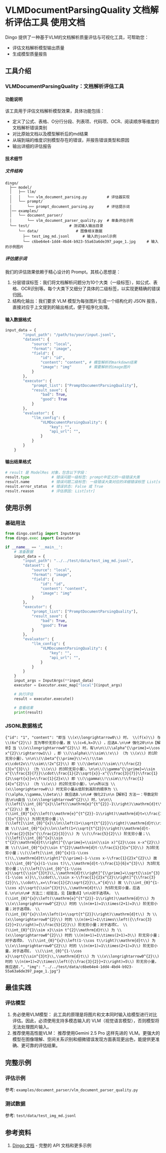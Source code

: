 # VLMDocumentParsingQuality 文档解析评估工具 使用文档

Dingo 提供了一种基于VLM的文档解析质量评估与可视化工具，可帮助您：
- 评估文档解析模型输出质量
- 生成模型质量报告

## 工具介绍

### VLMDocumentParsingQuality：文档解析评估工具

#### 功能说明
该工具用于评估文档解析模型效果，具体功能包括：
- 定义了公式、表格、O分行分段、列表项、代码项、OCR、阅读顺序等维度的文档解析错误类别
- 对比原始文档以及模型解析后的md结果
- 从端到端的维度识别模型存在的错误，并报告错误类型和原因
- 输出详细的评估报告

#### 技术细节
##### 文件结构

```
dingo/
  ├── model/
  │   ├── llm/
  │   │   └── vlm_document_parsing.py         # 评估器实现
  │   └── prompt/
  │       └── prompt_document_parsing.py      # 评估提示词
  │── examples/
  │   └── document_parser/
  │       └── vlm_document_parser_quality.py  # 单条评估示例
  └── test/                  # 测试输入输出目录
      └── data/                 # 图像相关数据
        ├── test_img_md.jsonl      # 输入的jsonl示例
        └── c6be64e4-1dd4-4bd4-b923-55a63a6de397_page_1.jpg     # 输入的示例图片
```

##### 评估提示词
我们的评估效果依赖于精心设计的 Prompt。其核心思想是：

1. 分层错误标签：我们将文档解析问题分为10个大类（一级标签），如公式、表格、OCR识别等。每个大类下又细分了具体的二级标签，以实现更精确的错误归因。
2. 结构化输出：我们要求 VLM 模型为每张图片生成一个结构化的 JSON 报告，直接对应于上文提到的输出格式，便于程序化处理。


#### 输入数据格式

```python
input_data = {
        "input_path": "/path/to/your/input.jsonl",
        "dataset": {
            "source": "local",
            "format": "image",
            "field": {
                "id": "id",
                "content": "content", # 模型解析的markdown结果
                "image": "img"        # 需要解析的image图片
            }
        },
        "executor": {
            "prompt_list": ["PromptDocumentParsingQuality"],
            "result_save": {
                "bad": True,
                "good": True
            }
        },
        "evaluator": {
            "llm_config": {
                "VLMDocumentParsingQuality": {
                    "key": "",
                    "api_url": "",
                }
            }
        }
    }
```

#### 输出结果格式

```python
# result 是 ModelRes 对象，包含以下字段：
result.type          # 错误问题一级标签: prompt中定义的一级错误大类
result.name          # 错误问题二级标签: 一级错误大类对应的详细错误标签 List[str]
result.error_status  # 错误状态: False 或 True
result.reason        # 评估原因: List[str]
```


## 使用示例

### 基础用法

```python
from dingo.config import InputArgs
from dingo.exec import Executor

if __name__ == '__main__':
    # 准备数据
    input_data = {
        "input_path": "../../test/data/test_img_md.jsonl",
        "dataset": {
            "source": "local",
            "format": "image",
            "field": {
                "id": "id",
                "content": "content",
                "image": "img"
            }
        },
        "executor": {
            "prompt_list": ["PromptDocumentParsingQuality"],
            "result_save": {
                "bad": True,
                "good": True
            }
        },
        "evaluator": {
            "llm_config": {
                "VLMDocumentParsingQuality": {
                    "key": "",
                    "api_url": "",
                }
            }
        }
    }
    input_args = InputArgs(**input_data)
    executor = Executor.exec_map["local"](input_args)

    # 执行评估
    result = executor.execute()

    # 查看结果
    print(result)
```

### JSONL数据格式

```jsonl
{"id": "1", "content": "即当 \\(x\\longrightarrow0\\) 时， \\(f(x)\\) 与 \\(6x^{2}\\) 互为等价无穷小量，故 \\(c=6,k=3\\) ，应选A.\n\n# 强化20\n\n【解析】当 \\(x\\longrightarrow0^{2}\\) 时，有\n\n\\(\\alpha^{\\prime}=\\cos x^{2}\\rightarrow1\\) ，即 \\(\\alpha\\!\\sim\\!x\\) （为 \\(x\\) 的1阶无穷小量），\n\n\\(\\beta^{\\prime}\\!=\\!\\tan x\\cdot2x\\!\\sim\\!2x^{2}\\) 即 \\(\\beta\\!\\sim\\!\\frac{2}{3}x^{3}\\) （为 \\(x\\) 的3阶无穷小量），\n\n\\(\\gamma^{\\prime}=\\sin x^{\\frac{3}{7}}\\cdot\\frac{1}{2\\sqrt{x}}-x^{\\frac{3}{7}}\\frac{1}{2\\sqrt{x}}=\\frac{1}{2}x\\) 即 \\(\\gamma\\!\\sim\\!\\frac{1}{4}x^{2}\\) （为 \\(x\\) 的2阶无穷小量），\n\n所以当 \\(x\\longrightarrow0\\) 时无穷小量从低阶到高阶的顺序为 \\(\\alpha,\\gamma,\\beta\\) 故应选B.\n\n# 强化21\n\n【解析】方法一：导数定阶法\n\n由当 \\(x\\longrightarrow0^{2}\\) 时，\n\n\\(\\left[\\int_{0}^{x}\\left(\\mathrm{e}^{t^{2}}-1\\right)\\mathrm{d}t\\right]^{\\prime}=\\mathrm{e}^{x^{2}}-1-x^{2}\\) 故 \\(\\int_{0}^{x}\\left(\\mathrm{e}^{t^{2}}-1\\right)\\mathrm{d}t=\\frac{1}{3}x^{3}\\) 为3阶无穷小量；\\(\\left[\\int_{0}^{x}\\ln\\left(1+\\sqrt{t^{2}}\\right)\\mathrm{d}t\\right]^{\\prime}=\\ln\\left(1+\\sqrt{x^{2}}\\right)\\sim\\sqrt{x^{2}}\\) 故 \\(\\int_{0}^{x}\\ln\\left(1+\\sqrt{t^{2}}\\right)\\mathrm{d}t-\\frac{2}{5}x^{\\frac{2}{3}}\\) 为 \\(\\frac{5}{2}\\) 阶无穷小量；\\(\\left[\\int_{0}^{x}\\sin t^{2}\\mathrm{d}t\\right]^{\\prime}=\\sin(\\sin x)^{2}\\cos x-x^{2}\\) 故 \\(\\int_{0}^{x}\\sin t^{2}\\mathrm{d}t-\\frac{1}{3}x^{3}\\) 为3阶无穷小量；\\(\\left[\\int_{0}^{x}(1-\\cos t)\\,\\mathrm{d}t\\right]^{\\prime}-1-\\cos x-\\frac{1}{2}x^{2}\\) 故 \\(\\int_{0}^{x}(1-\\cos t)\\,\\mathrm{d}t-\\frac{1}{6}x^{3}\\) 为3阶无穷小量；\\(\\left[\\int_{0}^{1-\\cos x}\\sqrt{\\sin^{3}t}\\,\\mathrm{d}t\\right]^{\\prime}=\\sqrt{\\sin^{3}(1-\\cos x)}\\,\\cdot\\,\\sin x-\\frac{1}{2}x^{2}\\right]^{\\frac{3}{2}}\\,\\cdot\\,x=\\frac{1}{2\\sqrt{2}}\\,x^{4}\\) 故 \\(\\int_{0}^{1-\\cos x}\\sqrt{\\sin^{3}t}\\,\\mathrm{d}t\\) 为5阶无穷小量，应选E.\n\n\n\n# 方法二：经验法，见【敲重点】\n\n对于选项A， \\(\\int_{0}^{x}\\left(\\mathrm{e}^{t^{2}}-1\\right)\\mathrm{d}t\\) 为 \\(x\\longrightarrow0^{2}\\) 时的 \\(n(m+1)=1\\times(2+1)=3\\) 阶无穷小量；对于选项B， \\(\\int_{0}^{x}\\ln\\left(1+\\sqrt{t^{2}}\\right)\\mathrm{d}t\\) 为 \\(x\\longrightarrow0^{2}\\) 时的 \\(n(m+1)=1\\times\\left({\\frac{3}{2}}+1\\right)={\\frac{5}{2}}\\) 阶无穷小量；对于选项C， \\(\\int_{0}^{1\\sim x}\\sin t^{2}\\mathrm{d}t\\) 为 \\(x\\longrightarrow0^{2}\\) 时的 \\(n(m+1)=1\\times(2+1)=3\\) 阶无穷小量；对于选项D， \\(\\int_{0}^{x}\\left(1-\\cos t\\right)\\mathrm{d}t\\) 为 \\(x\\longrightarrow0^{2}\\) 时的 \\(n(m+1)=1\\times(2+1)=3\\) 阶无穷小量，对于选项E， \\(\\int_{0}^{1-\\cos x}\\sqrt{\\sin^{3}t}\\,\\mathrm{d}t\\) 为 \\(x\\longrightarrow0^{2}\\) 时的 \\(n(m+1)=2\\times\\left({\\frac{3}{2}}+1\\right)=5\\) 阶无穷小量，故应选E.", "img": "../../test/data/c6be64e4-1dd4-4bd4-b923-55a63a6de397_page_1.jpg"}
```


## 最佳实践
### 评估模型
1. 务必使用VLM模型：
此工具的原理是将图片和文本同时输入给模型进行对比评估。因此，必须使用支持多模态输入的 VLM（视觉语言模型），否则模型将无法处理图片输入。
2. 推荐使用高性能VLM：
推荐使用Gemini 2.5 Pro 这样先进的 VLM。更强大的模型在图像理解、空间关系识别和细微错误发现方面表现更出色，能提供更准确、更可靠的评估结果。

## 完整示例

### 评估示例
参考: `examples/document_parser/vlm_document_parser_quality.py`

### 测试数据
参考: `test/data/test_img_md.jsonl`


## 参考资料

1. [Dingo 文档](https://deepwiki.com/MigoXLab/dingo) - 完整的 API 文档和更多示例
